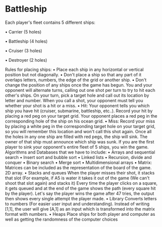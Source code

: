 # Battleship
Each player's fleet contains 5 different ships:

  •	Carrier (5 holes)
  
  •	Battleship (4 holes)
  
  •	Cruiser (3 holes)
  
  •	Destroyer (2 holes)
  
Rules for placing ships:
  •	Place each ship in any horizontal or vertical position but not diagonally.
  •	Don't place a ship so that any part of it overlaps letters, numbers, the edge of the grid or another ship.
  •	Don't change the position of any ships once the game has begun.
You and your opponent will alternate turns, calling out one shot per turn to try to hit each other's ships. On your turn, pick a target hole and call out its location by letter and number. When you call a shot, your opponent must tell you whether your shot is a hit or a miss.
  •	Hit: Your opponent tells you which ship you have hit (cruiser, submarine, battleship, etc..). Record your hit by placing a red peg on your target grid. Your opponent places a red peg in the corresponding hole of the ship on his ocean grid.
  •	Miss: Record your miss by placing a white peg in the corresponding target hole on your target grid, so you will remember this location and won't call this shot again.
Once all the holes in any one ship are filled with red pegs, the ship will sink. The owner of that ship must announce which ship was sunk. If you are the first player to sink your opponent's entire fleet of 5 ships, you win the game.
Algorithms and Databases that we have to include:
  •	Arrays and sequential search
  •	Insert sort and bubble sort
  •	Linked lists
  •	Recursion, divide and conquer
  •	Binary search
  •	Merge sort
  •	Multidimensional arrays
  •	Matrix: Matrices can be included as the representation of the board of the game. 2D array. 
  •	Stacks and queues
  When the player misses their shot, it stacks that slot (For example, if A5 is water it takes it out of the game (We can't shoot that slot again) and stacks it)
  Every time the player clicks on a square, it gets queued and at the end of the game shows the path (every square hit by the player). Let's say the player wins the game after 47 tries, the output then shows every single attempt the player made.
  •	Library
  Converts letters to numbers (For easier user input and understanding). Instead of writing [1,1], the user will give [A,1] as an input which is transformed into the matrix format with numbers.
  •	Heaps
  Place ships for both player and computer as well as getting the randomness of the computer choices
 

